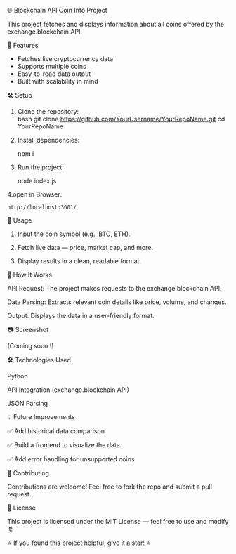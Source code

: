  🌐 Blockchain API Coin Info Project  

This project fetches and displays information about all coins offered by the exchange.blockchain API.  



🚀 Features  
- Fetches live cryptocurrency data  
- Supports multiple coins  
- Easy-to-read data output  
- Built with scalability in mind  



🛠 Setup  

1. Clone the repository:  
   bash
   git clone https://github.com/YourUsername/YourRepoName.git
   cd YourRepoName

2. Install dependencies: 

   npm i


3. Run the project:

    node index.js

4.open in Browser:
  
    http://localhost:3001/



📌 Usage

1. Input the coin symbol (e.g., BTC, ETH).


2. Fetch live data — price, market cap, and more.


3. Display results in a clean, readable format.






🧠 How It Works

API Request: The project makes requests to the exchange.blockchain API.

Data Parsing: Extracts relevant coin details like price, volume, and changes.

Output: Displays the data in a user-friendly format.





📷 Screenshot

(Coming soon !)




🛠 Technologies Used

Python

API Integration (exchange.blockchain API)

JSON Parsing





💡 Future Improvements

✅ Add historical data comparison

✅ Build a frontend to visualize the data

✅ Add error handling for unsupported coins





🤝 Contributing

Contributions are welcome! Feel free to fork the repo and submit a pull request.




📄 License

This project is licensed under the MIT License — feel free to use and modify it!




⭐ If you found this project helpful, give it a star! ⭐





